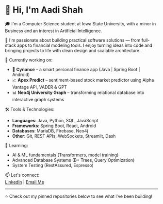 # 👋 Hi, I'm Aadi Shah

🎓 I'm a Computer Science student at Iowa State University, with a minor in Business and an interest in Artificial Intelligence.

💼 I'm passionate about building practical software solutions — from full-stack apps to financial modeling tools. I enjoy turning ideas into code and bringing projects to life with clean design and scalable architecture.

📱 Currently working on:
- 💸 **Cynance** – a smart personal finance app (Java | Spring Boot | Android)
- 📈 **Apex Predict** – sentiment-based stock market predictor using Alpha Vantage API, VADER & GPT
- 📊 **Neo4j University Graph** – transforming relational database into interactive graph systems

🛠️ Tools & Technologies:
- **Languages**: Java, Python, SQL, JavaScript  
- **Frameworks**: Spring Boot, React, Android  
- **Databases**: MariaDB, Firebase, Neo4j  
- **Other**: Git, REST APIs, WebSockets, Streamlit, Dash

🌱 Learning:
- AI & ML fundamentals (Transformers, model training)
- Advanced Database Systems (B+ Trees, Query Optimization)
- System Testing (RestAssured, Espresso)

📫 Let's connect:  
[LinkedIn](https://www.linkedin.com/in/aadi-shah-cs/) | [Email Me](mailto:aadishah1605@gmail.com)

---

⭐ Check out my pinned repositories below to see what I’ve been building!


